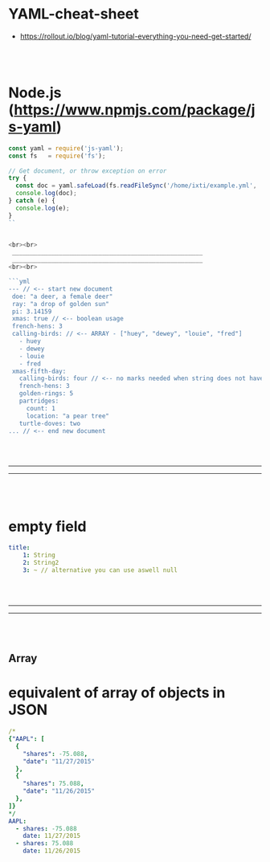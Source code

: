 # YAML-cheat-sheet
- https://rollout.io/blog/yaml-tutorial-everything-you-need-get-started/


<br><br>
# Node.js (https://www.npmjs.com/package/js-yaml)
```javascript
const yaml = require('js-yaml');
const fs   = require('fs');
 
// Get document, or throw exception on error
try {
  const doc = yaml.safeLoad(fs.readFileSync('/home/ixti/example.yml', 'utf8'));
  console.log(doc);
} catch (e) {
  console.log(e);
}
``


<br><br>
 _____________________________________________________
 _____________________________________________________
<br><br>

```yml
--- // <-- start new document
 doe: "a deer, a female deer"
 ray: "a drop of golden sun"
 pi: 3.14159
 xmas: true // <-- boolean usage
 french-hens: 3
 calling-birds: // <-- ARRAY - ["huey", "dewey", "louie", "fred"]
   - huey
   - dewey
   - louie
   - fred
 xmas-fifth-day: 
   calling-birds: four // <-- no marks needed when string does not have spaces
   french-hens: 3
   golden-rings: 5
   partridges: 
     count: 1
     location: "a pear tree"
   turtle-doves: two
... // <-- end new document
```


<br><br>
 _____________________________________________________
 _____________________________________________________
<br><br>

# empty field

```yml
title:
    1: String
    2: String2
    3: ~ // alternative you can use aswell null
```

<br><br>
 _____________________________________________________
 _____________________________________________________
<br><br>

## Array

# equivalent of array of objects in JSON

```yml
/*
{"AAPL": [
  {
    "shares": -75.088,
    "date": "11/27/2015"
  },
  {
    "shares": 75.088,
    "date": "11/26/2015"
  },
]}
*/
AAPL:
  - shares: -75.088
    date: 11/27/2015
  - shares: 75.088
    date: 11/26/2015
```
